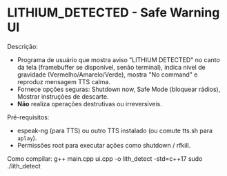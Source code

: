 # LITHIUM_DETECTED - Safe Warning UI

Descrição:
- Programa de usuário que mostra aviso "LITHIUM DETECTED" no canto da tela (framebuffer se disponível, senão terminal),
  indica nível de gravidade (Vermelho/Amarelo/Verde), mostra "No command" e reproduz mensagem TTS calma.
- Fornece opções seguras: Shutdown now, Safe Mode (bloquear rádios), Mostrar instruções de descarte.
- **Não** realiza operações destrutivas ou irreversíveis.

Pré-requisitos:
- espeak-ng (para TTS) ou outro TTS instalado (ou comute tts.sh para `aplay`).
- Permissões root para executar ações como shutdown / rfkill.

Como compilar:
g++ main.cpp ui.cpp -o lith_detect -std=c++17
sudo ./lith_detect
